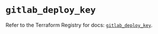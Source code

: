 # `gitlab_deploy_key`

Refer to the Terraform Registry for docs: [`gitlab_deploy_key`](https://registry.terraform.io/providers/gitlabhq/gitlab/18.5.0/docs/resources/deploy_key).
